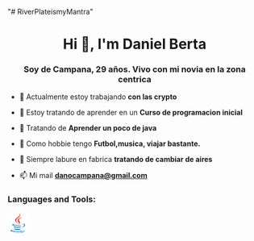 "# RiverPlateismyMantra" 
<h1 align="center">Hi 👋, I'm Daniel Berta</h1>
<h3 align="center">Soy de Campana, 29 años. Vivo con mi novia en la zona centrica</h3>

- 🔭 Actualmente estoy trabajando **con las crypto**

- 🌱 Estoy tratando de aprender en un **Curso de programacion inicial**

- 👯 Tratando de **Aprender un poco de java**

- 🤝 Como hobbie tengo **Futbol,musica, viajar bastante.**

- 💬 Siempre labure en fabrica **tratando de cambiar de aires**

- 📫 Mi mail **danocampana@gmail.com**


<h3 align="left">Languages and Tools:</h3>
<p align="left"> <a href="https://www.java.com" target="_blank"> <img src="https://raw.githubusercontent.com/devicons/devicon/master/icons/java/java-original.svg" alt="java" width="40" height="40"/> </a> </p>
